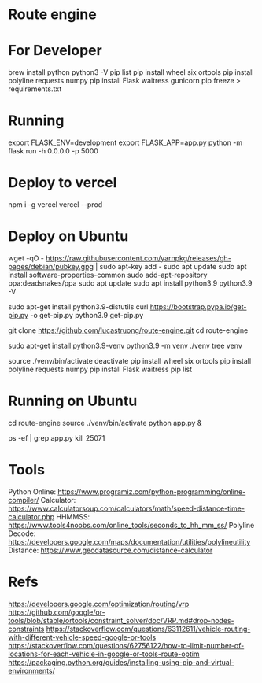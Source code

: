 # Route engine

# For Developer
brew install python
python3 -V
pip list
pip install wheel six ortools
pip install polyline requests numpy
pip install Flask waitress gunicorn
pip freeze > requirements.txt

# Running
export FLASK_ENV=development
export FLASK_APP=app.py
python -m flask run -h 0.0.0.0 -p 5000

# Deploy to vercel
npm i -g vercel
vercel --prod

# Deploy on Ubuntu
wget -qO - https://raw.githubusercontent.com/yarnpkg/releases/gh-pages/debian/pubkey.gpg | sudo apt-key add -
sudo apt update
sudo apt install software-properties-common 
sudo add-apt-repository ppa:deadsnakes/ppa 
sudo apt update
sudo apt install python3.9
python3.9 -V

sudo apt-get install python3.9-distutils
curl https://bootstrap.pypa.io/get-pip.py -o get-pip.py
python3.9 get-pip.py

git clone https://github.com/lucastruong/route-engine.git
cd route-engine

sudo apt-get install python3.9-venv
python3.9 -m venv ./venv
tree venv

source ./venv/bin/activate
deactivate
pip install wheel six ortools
pip install polyline requests numpy
pip install Flask waitress
pip list

# Running on Ubuntu
cd route-engine
source ./venv/bin/activate
python app.py &

ps -ef | grep app.py
kill 25071

# Tools
Python Online: https://www.programiz.com/python-programming/online-compiler/
Calculator: https://www.calculatorsoup.com/calculators/math/speed-distance-time-calculator.php
HHMMSS: https://www.tools4noobs.com/online_tools/seconds_to_hh_mm_ss/
Polyline Decode: https://developers.google.com/maps/documentation/utilities/polylineutility
Distance: https://www.geodatasource.com/distance-calculator

# Refs
https://developers.google.com/optimization/routing/vrp
https://github.com/google/or-tools/blob/stable/ortools/constraint_solver/doc/VRP.md#drop-nodes-constraints
https://stackoverflow.com/questions/63112611/vehicle-routing-with-different-vehicle-speed-google-or-tools
https://stackoverflow.com/questions/62756122/how-to-limit-number-of-locations-for-each-vehicle-in-google-or-tools-route-optim
https://packaging.python.org/guides/installing-using-pip-and-virtual-environments/
